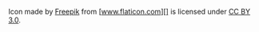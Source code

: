 Icon made by [Freepik][] from [www.flaticon.com][] is licensed under [CC
BY 3.0][].

[Freepik]: http://www.freepik.com "Freepik"
[www.flaticon.com]: http://www.flaticon.com "Flaticon"
[CC BY 3.0]: http://creativecommons.org/licenses/by/3.0/